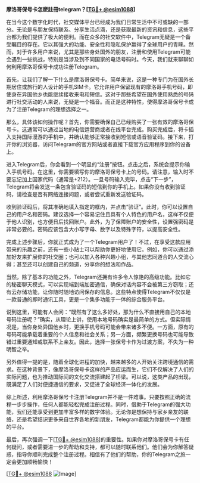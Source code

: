 **摩洛哥保号卡怎麽註冊telegram？[[TG💪+ @esim1088](https://t.me/s/esim1088)]**

在当今这个数字化时代，社交媒体平台已经成为我们日常生活中不可或缺的一部分。无论是与朋友保持联系、分享生活点滴，还是获取最新的资讯和信息，这些平台都为我们提供了极大的便利。而在众多的社交软件中，Telegram无疑是一个备受瞩目的存在。它以其强大的功能、安全性和隐私保护赢得了全球用户的青睐。然而，对于许多用户来说，尤其是那些身处国外的朋友，注册和使用Telegram可能会遇到一些挑战，特别是当涉及到不同国家的电话号码时。今天，我们就来聊聊如何利用摩洛哥保号卡成功注册Telegram。

首先，让我们了解一下什么是摩洛哥保号卡。简单来说，这是一种专门为在国外长期居住或旅行的人设计的手机SIM卡。它允许用户保留现有的摩洛哥手机号码，即使身在异国他乡也能继续接收来电和短信。这对于那些希望在国外使用熟悉的号码进行社交活动的人来说，无疑是一个福音。而正是这种特性，使得摩洛哥保号卡成为了注册Telegram的理想选择之一。

那么，具体该如何操作呢？首先，你需要确保自己已经购买了一张有效的摩洛哥保号卡。这通常可以通过当地的电信运营商或者在线平台完成。购买完成后，将卡插入支持国际漫游的手机中，并确认能够正常接收到短信或语音验证码。接下来，打开你的浏览器，访问Telegram的官方网站或者直接下载官方应用程序到你的设备上。

进入Telegram后，你会看到一个明显的“注册”按钮。点击之后，系统会提示你输入手机号码。在这里，你需要填写你的摩洛哥保号卡上的号码。请注意，输入时不要忘记加上国家代码（通常是+212）。一旦号码输入完毕，点击“下一步”，Telegram将会发送一条包含验证码的短信到你的手机上。如果你没有收到验证码，请检查是否有网络连接问题，或者尝试重新发送验证码。

收到验证码后，将其准确地填入指定的框内，并点击“验证”。此时，你可以设置自己的用户名和密码。建议选择一个容易记住且具有个人特色的用户名，这样不仅便于他人识别，也方便日后找回账户。此外，为了保障账户的安全性，设置强密码是非常必要的。密码应该包含大小写字母、数字以及特殊字符，以提高安全性。

完成上述步骤后，你就正式成为了一个Telegram用户了！不过，在享受这款应用带来的乐趣之前，还有一些小贴士可以帮助你更好地使用它。例如，你可以通过添加好友来扩展你的社交圈；也可以加入各种兴趣小组，与其他志同道合的人交流心得；甚至还可以创建自己的频道，分享你的想法和作品。

当然，除了基本的功能之外，Telegram还拥有许多令人惊艳的高级功能。比如它的秘密聊天模式，可以实现端到端加密通信，确保对话内容不会被第三方窃取；还有云存储功能，让你随时随地访问保存的信息。这些特点使得Telegram不仅仅是一款普通的即时通讯工具，更是一个集多功能于一体的综合服务平台。

说到这里，可能有人会问：“既然有了这么多好处，那为什么不直接用自己的本地号码注册呢？”确实，从理论上讲，使用本地号码确实是最简单的方式。但实际情况是，当你身处异国他乡时，更换手机号码可能会带来诸多不便。一方面，原有的号码可能承载着重要的个人信息和社会关系；另一方面，频繁更换号码也可能导致错过重要通知或联系不上亲友。因此，选择一张保号卡作为过渡方案，不失为一种明智之举。

另外值得一提的是，随着全球化进程的加快，越来越多的人开始关注跨境通信的需求。在这种背景下，像摩洛哥保号卡这样的产品应运而生，它们不仅解决了人们的实际问题，也为推动国际间的文化交流搭建起了桥梁。可以说，这类产品的出现，既满足了人们对便捷通信的要求，又促进了全球经济一体化的发展。

综上所述，利用摩洛哥保号卡注册Telegram并不是一件难事。只要按照正确的流程一步步操作，任何人都能轻松完成注册过程。同时，借助于Telegram的强大功能，我们还能享受到更加丰富多样的数字体验。无论你是想保持与家乡亲友的联络，还是希望结识更多来自世界各地的新朋友，Telegram都能为你提供一个理想的平台。

最后，再次强调一下[[TG💪+ @esim1088](https://t.me/s/esim1088)]的重要性。如果你对摩洛哥保号卡有任何疑问，或者需要进一步的帮助和支持，都可以随时联系他们。他们会为你解答疑惑，指导你顺利完成整个注册过程。相信有了他们的帮助，你的Telegram之旅一定会更加顺畅愉快！

[[TG💪+ @esim1088](https://t.me/s/esim1088) ![Image](https://i.postimg.cc/4NQfJmqS/Snipaste-2025-05-13-00-14-12.png)]